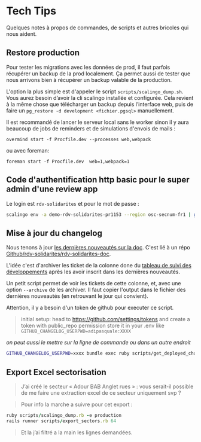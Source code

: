 # Tech Tips

Quelques notes à propos de commandes, de scripts et autres bricoles qui nous aident.

## Restore production

Pour tester les migrations avec les données de prod, il faut parfois récupérer un backup de la prod localement. Ça permet aussi de tester que nous arrivons bien à récupérer un backup valable de la production.

L'option la plus simple est d'appeler le script `scripts/scalingo_dump.sh`. Vous aurez besoin d’avoir la cli scalingo installée et configurée. Cela revient à la même chose que télécharger un backup depuis l’interface web, puis de faire un `pg_restore -d development <fichier.pgsql>` manuellement.

Il est recommandé de lancer le serveur local sans le worker sinon il y aura beaucoup de jobs de reminders et de simulations d'envois de mails :

`overmind start -f Procfile.dev --processes web,webpack`

ou avec foreman:

`foreman start -f Procfile.dev  web=1,webpack=1`

## Code d'authentification http basic pour le super admin d'une review app

Le login est `rdv-solidarites` et pour le mot de passe :

```bash
scalingo env -a demo-rdv-solidarites-pr1153 --region osc-secnum-fr1 | grep BASIC | sed 's/.*=//' | pbcopy
```

## Mise à jour du changelog

Nous tenons à jour [les dernières nouveautés sur la doc](https://doc.rdv-solidarites.fr/dernieres-nouveautes). C'est lié à un répo [Github/rdv-solidarites/rdv-solidarites-doc](https://github.com/rdv-solidarites/rdv-solidarites-doc).

L'idée c'est d'archiver les ticket de la colonne done du [tableau de suivi des développements](https://github.com/betagouv/rdv-solidarites.fr/projects/8?fullscreen=true) après les avoir inscrit dans les dernières nouveautés.

Un petit script permet de voir les tickets de cette colonne, et, avec une option `--archive` de les archiver. Il faut copier l'output dans le fichier des dernières nouveautés (en retrouvant le jour qui convient).

Attention, il y a besoin d'un token de github pour executer ce script.

> initial setup:
> head to https://github.com/settings/tokens and create a token with public_repo permission
> store it in your .env like `GITHUB_CHANGELOG_USERPWD=adipasquale:XXXX`

_on peut aussi le mettre sur la ligne de commande ou dans un autre endroit_

```bash
GITHUB_CHANGELOG_USERPWD=xxxx bundle exec ruby scripts/get_deployed_changes.rb --archive
```

## Export Excel sectorisation

> J’ai créé le secteur « Adour BAB Anglet rues » : vous serait-il possible de me faire une extraction excel de ce secteur uniquement svp ?

> Pour info la marche a suivre pour cet export :

```ruby
ruby scripts/scalingo_dump.rb -e production
rails runner scripts/export_sectors.rb 64
```

> Et la j’ai filtré a la main les lignes demandées.
